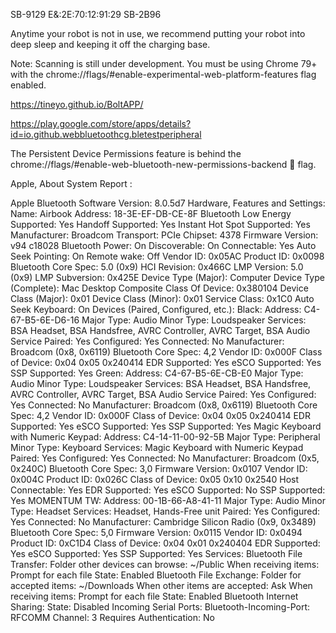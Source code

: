 

SB-9129 E&:2E:70:12:91:29
SB-2B96 


Anytime your robot is not in use, we recommend putting your robot into deep sleep and keeping it off the charging base.


Note: Scanning is still under development. You must be using Chrome 79+ with the chrome://flags/#enable-experimental-web-platform-features flag enabled.


https://tineyo.github.io/BoltAPP/

https://play.google.com/store/apps/details?id=io.github.webbluetoothcg.bletestperipheral

The Persistent Device Permissions feature is behind the chrome://flags/#enable-web-bluetooth-new-permissions-backend 🚩 flag.








Apple, About System Report :

  Apple Bluetooth Software Version:	8.0.5d7
  Hardware, Features and Settings:
    Name:	Airbook
    Address:	18-3E-EF-DB-CE-8F
    Bluetooth Low Energy Supported:	Yes
    Handoff Supported:	Yes
    Instant Hot Spot Supported:	Yes
    Manufacturer:	Broadcom
    Transport:	PCIe
    Chipset:	4378
    Firmware Version:	v94 c18028
    Bluetooth Power:	On
    Discoverable:	On
    Connectable:	Yes
    Auto Seek Pointing:	On
    Remote wake:	Off
    Vendor ID:	0x05AC
    Product ID:	0x0098
    Bluetooth Core Spec:	5.0 (0x9)
    HCI Revision:	0x466C
    LMP Version:	5.0 (0x9)
    LMP Subversion:	0x425E
    Device Type (Major):	Computer
    Device Type (Complete):	Mac Desktop
    Composite Class Of Device:	0x380104
    Device Class (Major):	0x01
    Device Class (Minor):	0x01
    Service Class:	0x1C0
    Auto Seek Keyboard:	On
  Devices (Paired, Configured, etc.):
    Black:
        Address:	C4-67-B5-6E-D6-16
        Major Type:	Audio
        Minor Type:	Loudspeaker
        Services:	BSA Headset, BSA Handsfree, AVRC Controller, AVRC Target, BSA Audio Service
        Paired:	Yes
        Configured:	Yes
        Connected:	No
        Manufacturer:	Broadcom (0x8, 0x6119)
        Bluetooth Core Spec:	4,2
        Vendor ID:	0x000F
        Class of Device:	0x04 0x05 0x240414
        EDR Supported:	Yes
        eSCO Supported:	Yes
        SSP Supported:	Yes
    Green:
        Address:	C4-67-B5-6E-CB-E0
        Major Type:	Audio
        Minor Type:	Loudspeaker
        Services:	BSA Headset, BSA Handsfree, AVRC Controller, AVRC Target, BSA Audio Service
        Paired:	Yes
        Configured:	Yes
        Connected:	No
        Manufacturer:	Broadcom (0x8, 0x6119)
        Bluetooth Core Spec:	4,2
        Vendor ID:	0x000F
        Class of Device:	0x04 0x05 0x240414
        EDR Supported:	Yes
        eSCO Supported:	Yes
        SSP Supported:	Yes
    Magic Keyboard with Numeric Keypad:
        Address:	C4-14-11-00-92-5B
        Major Type:	Peripheral
        Minor Type:	Keyboard
        Services:	Magic Keyboard with Numeric Keypad
        Paired:	Yes
        Configured:	Yes
        Connected:	No
        Manufacturer:	Broadcom (0x5, 0x240C)
        Bluetooth Core Spec:	3,0
        Firmware Version:	0x0107
        Vendor ID:	0x004C
        Product ID:	0x026C
        Class of Device:	0x05 0x10 0x2540
        Host Connectable:	Yes
        EDR Supported:	Yes
        eSCO Supported:	No
        SSP Supported:	Yes
    MOMENTUM TW:
        Address:	00-1B-66-A8-41-11
        Major Type:	Audio
        Minor Type:	Headset
        Services:	Headset, Hands-Free unit
        Paired:	Yes
        Configured:	Yes
        Connected:	No
        Manufacturer:	Cambridge Silicon Radio (0x9, 0x3489)
        Bluetooth Core Spec:	5,0
        Firmware Version:	0x0115
        Vendor ID:	0x0494
        Product ID:	0xC1D4
        Class of Device:	0x04 0x01 0x240404
        EDR Supported:	Yes
        eSCO Supported:	Yes
        SSP Supported:	Yes
        Services:
        Bluetooth File Transfer:
        Folder other devices can browse:	~/Public
        When receiving items:	Prompt for each file
        State:	Enabled
        Bluetooth File Exchange:
        Folder for accepted items:	~/Downloads
        When other items are accepted:	Ask
        When receiving items:	Prompt for each file
        State:	Enabled
        Bluetooth Internet Sharing:
        State:	Disabled
        Incoming Serial Ports:
        Bluetooth-Incoming-Port:
        RFCOMM Channel:	3
        Requires Authentication:	No